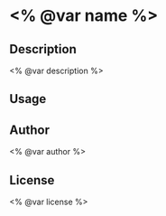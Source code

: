 # <% @var name %>

## Description

<% @var description %>

## Usage

## Author

<% @var author %>

## License

<% @var license %>
